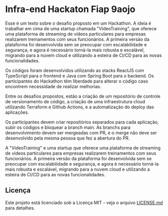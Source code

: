 # Infra-end Hackaton Fiap 9aojo

Esse é um texto sobre o desafio proposto em um Hackathon. A ideia é trabalhar em cima de uma startup chamada "VideoTraining", 
que oferece uma plataforma de streaming de vídeos particulares para empresas realizarem treinamentos com seus funcionários.
A primeira versão da plataforma foi desenvolvida sem se preocupar com escalabilidade e segurança, e agora é necessário torná-la mais robusta e escalável, 
migrando para a nuvem cloud e utilizando a esteira de CI/CD para as novas funcionalidades.

Os códigos foram desenvolvidos utilizando as stacks ReactJS com TypeScript para o frontend e Java com Spring Boot para o backend.
Os participantes do Hackathon têm liberdade para alterar o código caso encontrem necessidade de realizar melhorias.

Entre os desafios propostos, estão a criação de um repositório de controle de versionamento de código, 
a criação de uma infraestrutura cloud utilizando Terraform e Github Actions, e a automatização do deploy das aplicações.

Os participantes devem criar repositórios separados para cada aplicação, subir os códigos e bloquear a branch main. 
 As branchs para desenvolvimento devem ser mergeadas com PR, e o merge não deve ser desenvolvido pela mesma pessoa que fez a abertura do PR.

A "VideoTraining" e uma startup que oferece uma plataforma de streaming de vídeos particulares para empresas realizarem treinamentos com seus funcionários.
A primeira versão da plataforma foi desenvolvida sem se preocupar com escalabilidade e segurança, e agora é necessário torná-la mais robusta e escalável, 
migrando para a nuvem cloud e utilizando a esteira de CI/CD para as novas funcionalidades.

## Licença

Este projeto está licenciado sob a Licença MIT - veja o arquivo [LICENSE.md](LICENSE.md) para detalhes.
